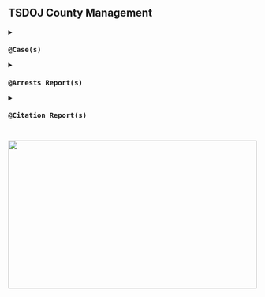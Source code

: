 ## TSDOJ County Management



<details>
<summary><code><h3>@Case(s)</h3></code></summary>

- ###### [Case#23444778496112091](https://github.com/NotKaarlo/State-of-San-Andreas/blob/master/TSDOJ/Case%23444778496112091.md)
</details>

<details>
<summary><code><h3>@Arrests Report(s)</h3></code></summary>

- ###### [0000-0000](0000-0000)
</details>

<details>
<summary><code><h3>@Citation Report(s)</h3></code></summary>

- ###### [0000-0000](0000-0000)
</details>


##

<img width="100%" height="300" src="https://cdn.discordapp.com/attachments/987509275968544768/1001254852380336270/99-997199_san-andreas-highway-patrol-ocrp-hd-png-download.png" />
